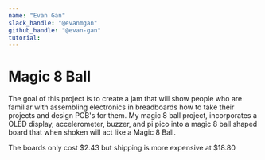 ```yaml
---
name: "Evan Gan"
slack_handle: "@evanmgan"
github_handle: "@evan-gan"
tutorial:
---
```


# Magic 8 Ball

<!-- Describe your board in 2-3 sentences. What are you making? What will it do? -->
The goal of this project is to create a jam that will show people who are familiar with assembling electronics in breadboards how to take their projects and design PCB's for them. My magic 8 ball project, incorporates a OLED display, accelerometer, buzzer, and pi pico into a magic 8 ball shaped board that when shoken will act like a Magic 8 Ball.
<!-- How much is it going to cost? -->
The boards only cost $2.43 but shipping is more expensive at $18.80
<!-- Tell us a little bit about your design process. What were some challenges? What helped? ***Totally optional*** -->
